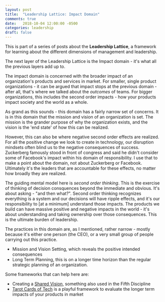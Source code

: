 ```yaml
---
layout: post
title:  "Leadership Lattice: Impact Domain"
comments: true
date:   2018-10-04 12:00:00 -0500
categories: leadership
draft: false
---
```


This is part of a series of posts about the **Leadership Lattice**, a framework for learning about the different dimensions of management and leadership.

The next layer of the Leadership Lattice is the Impact domain - it's what all the previous layers add up to.

The impact domain is concerned with the broader impact of an organization's products and services in market. For smaller, single product organizations - it can be argued that impact stops at the previous domain - after all, that's where we talked about the _outcomes_ of teams. For bigger organizations, this includes the second order impacts - how your products impact society and the world as a whole.

As grand as this sounds - this domain has a fairly narrow set of concerns. It is in this domain that the mission and vision of an organization is set. The mission is the grander purpose of why the organization exists, and the vision is the 'end state' of how this can be realized. 

However, this can also be where negative second order effects are realized. For all the positive change we look to create in technology, our disruption mindsets often blind us to the negative consequences of success. Zuckerberg famously stood in front of congress and said he didn't consider some of Facebook's impact within his domain of responsibility. I use that to make a point about the domain, not about Zuckerberg or Facebook. Ultimately it's the leaders that are accountable for these effects, no matter how broadly they are realized.

The guiding mental model here is _second order thinking_. This is the exercise of thinking of decision consquences beyond the immediate and obvious. It's about asking - "and then what?". Second order thinking recognizes everything is a system and our decisions will have ripple effects, and it's our responsibility to [at a minimum] understand those impacts.  The products we build can have massive positive and negative impacts in the world - it's about understanding and taking ownership over those consequences. This is the ultimate burden of leadership.

The practices in this domain are, as I mentioned, rather narrow - mostly because it's either one person (the CEO), or a very small group of people carrying out this practice. 
* Mission and Vision Setting, which reveals the positive intended consequences
* Long Term Planning, this is on a longer time horizon than the regular strategic planning of an organization.

Some frameworks that can help here are:
- Creating a [Shared Vision](https://hbr.org/2009/01/to-lead-create-a-shared-vision), something also used in the Fifth Discipline
- [Tarot Cards of Tech](https://archive.artefactgroup.com/the-tarot-cards-of-tech/) is a playful framework to evaluate the longer term impacts of your products in market